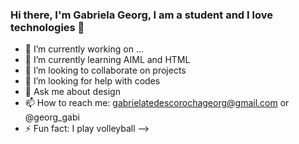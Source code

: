 ### Hi there, I'm   Gabriela Georg, I am a student and I love technologies  👋

- 🔭 I’m currently working on ...
- 🌱 I’m currently learning AIML and HTML
- 👯 I’m looking to collaborate on projects
- 🤔 I’m looking for help with codes
- 💬 Ask me about design
- 📫 How to reach me: gabrielatedescorochageorg@gmail.com or @georg_gabi
- ⚡ Fun fact: I play volleyball
-->

<!--
**GabrielaGeorg/GabrielaGeorg** is a ✨ _special_ ✨ repository because its `README.md` (this file) appears on your GitHub profile.

Here are some ideas to get you started:

- 🔭 I’m currently working on ...
- 🌱 I’m currently learning ...
- 👯 I’m looking to collaborate on ...
- 🤔 I’m looking for help with ...
- 💬 Ask me about ...
- 📫 How to reach me: ...
- 😄 Pronouns: ...
- ⚡ Fun fact: ...
-->
